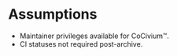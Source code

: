 # Assumptions
- Maintainer privileges available for CoCivium™.
- CI statuses not required post-archive.

